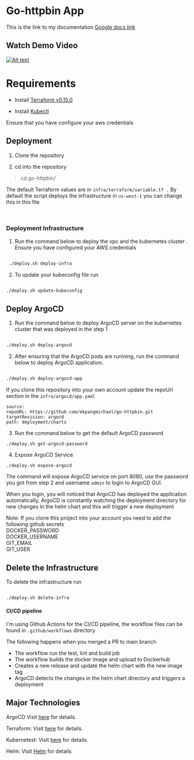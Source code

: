 
  

  

# Go-httpbin App

This is the link to my documentation [Google docs link](https://docs.google.com/document/d/1A7WEx7mT9K3UoXUQl7TDt9BJ3FxbFr4xfwFZWdNGbec/edit?usp=sharing)


## Watch Demo Video

[![Alt text](https://img.youtube.com/vi/fCHhccAY-9w/0.jpg)](https://www.youtube.com/watch?v=fCHhccAY-9w)

# Requirements

  
  

- Install [Terraform v0.15.0](https://learn.hashicorp.com/tutorials/terraform/install-cli)

  

- Install [Kubectl](https://kubernetes.io/docs/tasks/tools/)

Ensure that you have configure your aws credentials

## Deployment

  

1. Clone the repository

  

2. cd into the repository

  

> cd go-httpbin/

  

The default Terraform values are in `infra/terraform/variable.tf .` By default the script deploys the infrastructure in `us-west-1` you can change this in this file

  

<br>

  
  

### Deployment Infrastructure

  

1. Run the command below to deploy the vpc and the kubernetes cluster . Ensure you have configured your AWS credentials

  

  

```bash

 ./deploy.sh deploy-infra

```

  

  

2. To update your kubeconfig file run

```bash

./deploy.sh update-kubeconfig

```

  

  

## Deploy ArgoCD

 
1. Run the command below to deploy ArgoCD server on the kubernetes cluster that was deployed in the step 1

  

  

```bash

./deploy.sh deploy-argocd

```

  

  

2. After ensuring that the ArgoCD pods are runining, run the command below to deploy ArgoCD application.


```bash

./deploy.sh deploy-argocd-app

```


If you clone this repository into your own account update the repoUrl section in the `infra/argocd/app.yaml `

 ```
source:
repoURL: https://github.com/ekpangmichael/go-httpbin.git
targetRevision: argocd
path: deployment/charts
```

  

3. Run the command below to get the default ArgoCD password

```
./deploy.sh get-argocd-password 
``` 
  

4. Expose ArgoCD Service 
```
./deploy.sh expose-argocd   
```
The command will expose ArgoCD service on port 8080, use the password you got from step 2 and username `admin` to login to ArgoCD GUI.
  
When you login, you will noticed that ArgoCD has deployed the application automatically, ArgoCD is constantly watching the deployment directory for new changes in the helm chart and  this will trigger a new deployment 


Note: If you clone this project into your account you need to add the following github secrets
<br>DOCKER_PASSWORD <br>
DOCKER_USERNAME <br>
GIT_EMAIL <br>
GIT_USER



## Delete the Infrastructure

  

To delete the infrastructure run

```bash

./deploy.sh delete-infra 

```
  

#### CI/CD pipeline

  I'm using Github Actions for the CI/CD pipeline, the workflow files can be found in `.github/workflows` directory 

The following happens when you merged a PR to main branch
- The workflow run the test, lint and build job
- The workflow builds the docker image and upload to Dockerhub
- Creates a new release and update the helm chart with the new image tag
- ArgoCD detects the changes in the helm  chart directory and triggers a deployment

  

## Major Technologies  

ArgoCD Visit [here](https://argo-cd.readthedocs.io/en/stable/) for details.

Terraform: Visit [here](https://www.terraform.io/) for details.

Kubernetest: Visit [here](https://kubernetes.io/) for details.

Helm: Visit [Helm](https://helm.sh/) for details

